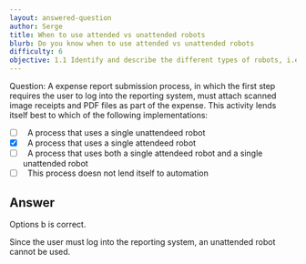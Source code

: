 ```yaml
---
layout: answered-question
author: Serge
title: When to use attended vs unattended robots
blurb: Do you know when to use attended vs unattended robots
difficulty: 6
objective: 1.1 Identify and describe the different types of robots, i.e., attended versus unattended robots
---
```


Question: A expense report submission process, in which the first step requires the user to log into the reporting system, must attach scanned image receipts and PDF files as part of the expense. This activity lends itself best to which of the following implementations:

- [ ] &nbsp;  A process that uses a single unattendeed robot
- [x] &nbsp;  A process that uses a single attendeed robot
- [ ] &nbsp;  A process that uses both a single attendeed robot and a single unattended robot
- [ ] &nbsp;  This process doesn not lend itself to automation

## Answer

Options b is correct.

Since the user must log into the reporting system, an unattended robot cannot be used.
